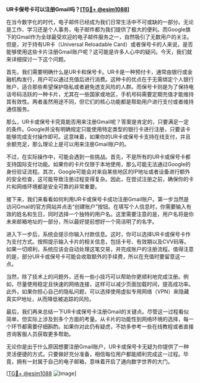 **UR卡保号卡可以注册Gmail吗？[[TG💪+ @esim1088](https://t.me/s/esim1088)]**

在当今数字化的时代，电子邮件已经成为我们日常生活中不可或缺的一部分。无论是工作、学习还是个人事务，电子邮件都为我们提供了极大的便利。而Google旗下的Gmail作为全球最受欢迎的电子邮件服务之一，自然吸引了无数用户的关注。但是，对于持有UR卡（Universal Reloadable Card）或者保号卡的人来说，是否能够使用这些卡片注册Gmail账户呢？这可能是许多人心中的疑问。今天，我们就来详细探讨一下这个问题。

首先，我们需要明确什么是UR卡和保号卡。UR卡是一种预付卡，通常由银行或金融机构发行，用户可以通过充值后进行消费。这种卡的优点在于无需绑定个人银行账户，适合那些希望保护隐私或者避免透支风险的人群。而保号卡则是为了保持电话号码活跃的一种卡片，尤其在一些国家或地区，手机号码需要定期充值才能维持其有效性。两者虽然用途不同，但它们的核心功能都是帮助用户进行支付或者维持通信服务。

那么，UR卡或保号卡究竟能否用来注册Gmail呢？答案是肯定的，只要满足一定的条件。Google并没有明确规定只能使用特定类型的银行卡进行注册，只要该卡能够完成支付操作即可。这意味着，如果你的UR卡或保号卡支持在线支付，并且余额充足，那么理论上是可以用来注册Gmail账户的。

不过，在实际操作中，可能会遇到一些挑战。首先，不是所有的UR卡或保号卡都支持国际支付功能。如果你的卡片仅限于本地使用，那么可能无法通过Google的身份验证流程。其次，Google可能会对来自某些地区的IP地址或者设备进行额外的安全检查，这可能导致注册过程变得复杂。因此，在尝试注册之前，确保你的卡片和网络环境都是安全可靠的非常重要。

接下来，我们来看看如何利用UR卡或保号卡成功注册Gmail账户。第一步当然是访问Gmail的官方网站并点击“创建账户”按钮。在填写个人信息时，你需要输入有效的姓名和生日，同时选择一个独特的用户名。这里需要注意的是，用户名将是你未来邮箱地址的一部分，所以最好提前想好一个简洁明了的名字。

进入下一步后，系统会提示你输入付款信息。这时，你可以选择UR卡或保号卡作为支付方式。按照提示输入卡片的相关信息，包括卡号、有效期以及CVV码等。如果一切顺利，系统应该会自动处理这笔交易，并完成账户的注册流程。值得注意的是，部分UR卡或保号卡可能会收取额外的手续费，所以在充值时要留意这一点。

当然，除了技术上的问题外，还有一些小技巧可以帮助你更顺利地完成注册。例如，尽量使用稳定且快速的网络连接，这样可以减少页面加载时间，提高成功率。此外，如果你担心自己的隐私问题，可以选择使用虚拟专用网络（VPN）来隐藏真实IP地址，从而降低被追踪的风险。

最后，我们再来总结一下UR卡或保号卡注册Gmail的关键点。尽管这一过程看似简单，但实际上涉及到多个方面的考量。从卡片的功能性到网络环境的选择，每一个环节都需要仔细斟酌。如果你对此仍有疑虑，不妨多参考一些在线教程或者直接咨询客服人员获取更多帮助。

无论你是出于什么原因想要注册Gmail账户，UR卡或保号卡无疑为你提供了一种灵活便捷的方式。只要做好充分准备，相信每位用户都能顺利完成这一过程。毕竟，拥有一封属于自己的电子邮箱，意味着开启了通向数字世界的大门。

[[TG💪+ @esim1088](https://t.me/s/esim1088) ![Image](https://i.postimg.cc/4NQfJmqS/Snipaste-2025-05-13-00-14-12.png)]